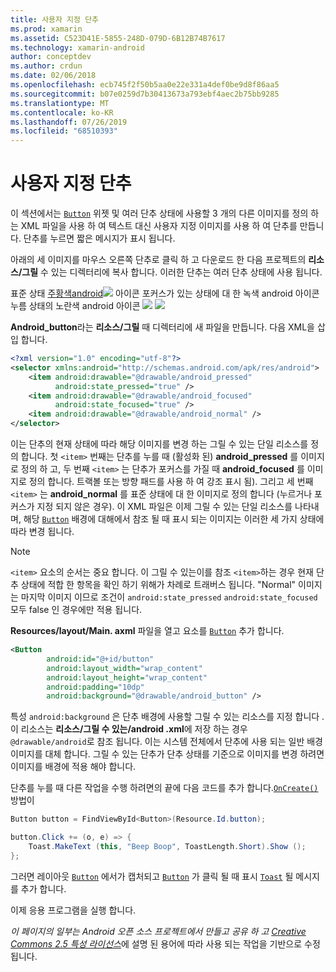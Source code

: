```yaml
---
title: 사용자 지정 단추
ms.prod: xamarin
ms.assetid: C523D41E-5855-248D-079D-6B12B74B7617
ms.technology: xamarin-android
author: conceptdev
ms.author: crdun
ms.date: 02/06/2018
ms.openlocfilehash: ecb745f2f50b5aa0e22e331a4def0be9d8f86aa5
ms.sourcegitcommit: b07e0259d7b30413673a793ebf4aec2b75bb9285
ms.translationtype: MT
ms.contentlocale: ko-KR
ms.lasthandoff: 07/26/2019
ms.locfileid: "68510393"
---
```

# <a name="custom-button"></a>사용자 지정 단추

이 섹션에서는 [`Button`](xref:Android.Widget.Button) 위젯 및 여러 단추 상태에 사용할 3 개의 다른 이미지를 정의 하는 XML 파일을 사용 하 여 텍스트 대신 사용자 지정 이미지를 사용 하 여 단추를 만듭니다. 단추를 누르면 짧은 메시지가 표시 됩니다.

아래의 세 이미지를 마우스 오른쪽 단추로 클릭 하 고 다운로드 한 다음 프로젝트의 **리소스/그릴** 수 있는 디렉터리에 복사 합니다. 이러한 단추는 여러 단추 상태에 사용 됩니다.

 표준 상태 [ 주황색android![](custom-button-images/android-pressed.png)](custom-button-images/android-pressed.png#lightbox) 아이콘 포커스가 있는 상태에 대 한 녹색 android 아이콘 누름 상태의 노란색 android 아이콘 [ ![](custom-button-images/android-normal.png)](custom-button-images/android-normal.png#lightbox) [ ![](custom-button-images/android-focused.png)](custom-button-images/android-focused.png#lightbox)

**Android_button**라는 **리소스/그릴** 때 디렉터리에 새 파일을 만듭니다. 다음 XML을 삽입 합니다.

```xml
<?xml version="1.0" encoding="utf-8"?>
<selector xmlns:android="http://schemas.android.com/apk/res/android">
    <item android:drawable="@drawable/android_pressed"
          android:state_pressed="true" />
    <item android:drawable="@drawable/android_focused"
          android:state_focused="true" />
    <item android:drawable="@drawable/android_normal" />
</selector>
```

이는 단추의 현재 상태에 따라 해당 이미지를 변경 하는 그릴 수 있는 단일 리소스를 정의 합니다. 첫 `<item>` 번째는 단추를 누를 때 (활성화 된) **android_pressed** 를 이미지로 정의 하 고, 두 번째 `<item>` 는 단추가 포커스를 가질 때 **android_focused** 를 이미지로 정의 합니다. 트랙볼 또는 방향 패드를 사용 하 여 강조 표시 됨). 그리고 세 번째 `<item>` 는 **android_normal** 를 표준 상태에 대 한 이미지로 정의 합니다 (누르거나 포커스가 지정 되지 않은 경우). 이 XML 파일은 이제 그릴 수 있는 단일 리소스를 나타내며, 해당 [`Button`](xref:Android.Widget.Button) 배경에 대해에서 참조 될 때 표시 되는 이미지는 이러한 세 가지 상태에 따라 변경 됩니다.


> [!NOTE]
> `<item>` 요소의 순서는 중요 합니다. 이 그릴 수 있는이를 참조 `<item>`하는 경우 현재 단추 상태에 적합 한 항목을 확인 하기 위해가 차례로 트래버스 됩니다.
> "Normal" 이미지는 마지막 이미지 이므로 조건이 `android:state_pressed` `android:state_focused` 모두 false 인 경우에만 적용 됩니다.

**Resources/layout/Main. axml** 파일을 열고 요소를 [`Button`](xref:Android.Widget.Button) 추가 합니다.

```xml
<Button
        android:id="@+id/button"
        android:layout_width="wrap_content"
        android:layout_height="wrap_content"
        android:padding="10dp"
        android:background="@drawable/android_button" />
```

특성 `android:background` 은 단추 배경에 사용할 그릴 수 있는 리소스를 지정 합니다 .이 리소스는 **리소스/그릴 수 있는/android .xml**에 저장 하는 경우 `@drawable/android`로 참조 됩니다. 이는 시스템 전체에서 단추에 사용 되는 일반 배경 이미지를 대체 합니다. 그릴 수 있는 단추가 단추 상태를 기준으로 이미지를 변경 하려면 이미지를 배경에 적용 해야 합니다.

단추를 누를 때 다른 작업을 수행 하려면의 끝에 다음 코드를 추가 합니다.[`OnCreate()`](xref:Android.App.Activity.OnCreate*)
방법이

```csharp
Button button = FindViewById<Button>(Resource.Id.button);

button.Click += (o, e) => {
    Toast.MakeText (this, "Beep Boop", ToastLength.Short).Show ();
};
```

그러면 레이아웃 [`Button`](xref:Android.Widget.Button) 에서가 캡처되고 [`Button`](xref:Android.Widget.Button) 가 클릭 될 때 표시 [`Toast`](xref:Android.Widget.Toast) 될 메시지를 추가 합니다.

이제 응용 프로그램을 실행 합니다.


*이 페이지의 일부는 Android 오픈 소스 프로젝트에서 만들고 공유 하 고*
[*Creative Commons 2.5 특성 라이선스*](http://creativecommons.org/licenses/by/2.5/)에 설명 된 용어에 따라 사용 되는 작업을 기반으로 수정 됩니다.

